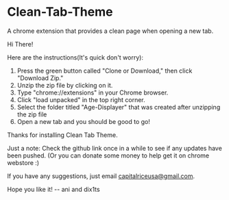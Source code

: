# Clean-Tab-Theme
A chrome extension that provides a clean page when opening a new tab.

Hi There!

Here are the instructions(It's quick don't worry):

1. Press the green button called "Clone or Download," then click "Download Zip."
2. Unzip the zip file by clicking on it. 
3. Type "chrome://extensions" in your Chrome browser.
4. Click "load unpacked" in the top right corner.
5. Select the folder titled "Age-Displayer" that was created after unzipping the zip file
6. Open a new tab and you should be good to go!

Thanks for installing Clean Tab Theme.

Just a note: Check the github link once in a while to see if any updates have been pushed. (Or you can donate some money to help get it on chrome webstore :)

If you have any suggestions, just email capitalriceusa@gmail.com.

Hope you like it!
-- ani and dix1ts

